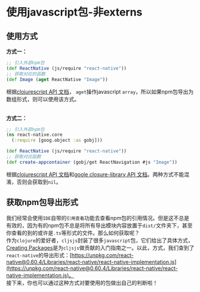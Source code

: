 # 使用javascript包-非externs
## 使用方式
**方式一：**
```clojure
;; 引入外部npm包
(def ReactNative (js/require "react-native"))
;; 获取对应的函数
(def Image (aget ReactNative "Image"))
```
根据[clojurescript API 文档](http://cljs.github.io/api/cljs.core/aget)， `aget`操作javascript `array`，所以如果npm包导出为数组形式，则可以使用该方式。<br />
<br />

**方式二：**
```clojure
;; 引入外部npm包
(ns react-native.core
  (:require [goog.object :as gobj]))

(def ReactNative (js/require "react-native"))
;; 获取对应函数
(def create-appcontainer (gobj/get ReactNavigation #js "Image"))
```
根据[clojurescript API 文档](http://cljs.github.io/api/cljs.core/aget)和[goole closure-library API 文档](https://google.github.io/closure-library/api/goog.object.html)。两种方式不能混淆，否则会获取到`nil`。

## 获取npm包导出形式
我们经常会使用`IDE`自带的`引用查看`功能去查看npm包的引用情况。但是这不总是有效的，因为有的npm包不总是将所有导出模块内容放置于`dist/`文件夹下，甚至你查看的到的或许是`.ts`等形式的文件。那么如何获取呢？<br />
作为`clojure`的爱好者，`cljsjs`封装了很多`javascript`包，它们给出了具体方式，[Creating Packages](https://github.com/cljsjs/packages/wiki/Creating-Packages)是为`cljsjs`做贡献的入门指南之一。以此，方式，我们查到了`react-native`的导出形式：[https://unpkg.com/react-native@0.60.4/Libraries/react-native/react-native-implementation.js](https://unpkg.com/react-native@0.60.4/Libraries/react-native/react-native-implementation.js)。<br />
接下来，你也可以通过这种方式对要使用的包做出自己的判断啦！